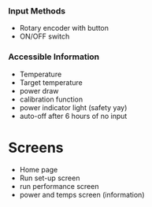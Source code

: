 
### Input Methods
- Rotary encoder with button
- ON/OFF switch
### Accessible Information
- Temperature
- Target temperature
- power draw
- calibration function
- power indicator light (safety yay)
- auto-off after 6 hours of no input

# Screens

- Home page
- Run set-up screen
- run performance screen
- power and temps screen (information)